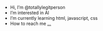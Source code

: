 - Hi, I’m @totallylegitperson
- I’m interested in AI
- I’m currently learning html, javascript, css
- How to reach me [...](https://sites.google.com/view/totallylegitpersonexample/portfolio)

<!---
totallylegitperson-example/totallylegitperson-example is a ✨ special ✨ repository because its `README.md` (this file) appears on your GitHub profile.
You can click the Preview link to take a look at your changes.
--->
